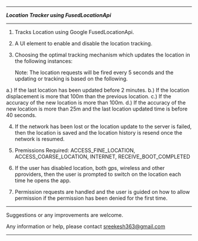_____________________________________________________________

***********Location Tracker using FusedLocationApi***********
_____________________________________________________________

1. Tracks Location using Google FusedLocationApi.

2. A UI element to enable and disable the location tracking.

3. Choosing the optimal tracking mechanism which updates the location in the following instances:
	
	Note: The location requests will be fired every 5 seconds and the updating or tracking is based on the following.

  a.) If the last location has been updated before 2 minutes.
  b.) If the location displacement is more that 100m than the previous location.
  c.) If the accuracy of the new location is more than 100m.
  d.) If the accuracy of the new location is more than 25m and the last location updated time is before 40 seconds.

4. If the network has been lost or the location update to the server is failed, then the location is saved and the location history is resend once the network is resumed.

5. Premissions Required: ACCESS_FINE_LOCATION, ACCESS_COARSE_LOCATION, INTERNET, RECEIVE_BOOT_COMPLETED

6. If the user has disabled location, both gps, wireless and other pproviders, then the user is prompted to switch on the location each time he opens the app.

7. Permission requests are handled and the user is guided on how to allow permission if the permission has been denied for the first time.

_____________________________________________________________

Suggestions or any improvements are welcome.

Any information or help, please contact sreekesh363@gmail.com
_____________________________________________________________